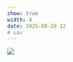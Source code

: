 ```yaml
---
show: true
width: 4
date: 2025-08-28 12
# uav
---
```

<div>
<img data-src="https://media.giphy.com/media/v1.Y2lkPTc5MGI3NjExZGNtdmE0cG4zcXBoazJ5amE0cG0yemFqY3EyNmd1M3VsZGNydmk3ZiZlcD12MV9naWZzX3NlYXJjaCZjdD1n/7A4vEG5UeGJZQDgV1Q/giphy.gif" class="lazy w-100 rounded-xl" src="{{ '/assets/images/empty_300x200.png' | relative_url }}">
</div>

